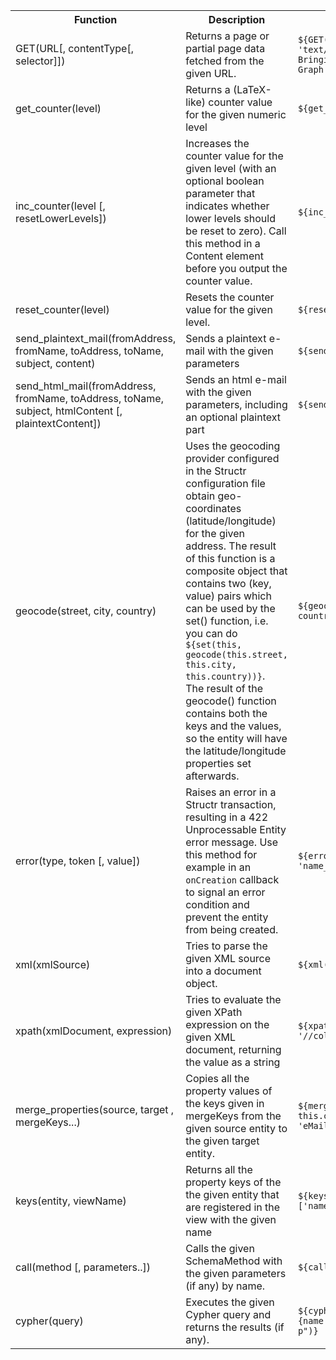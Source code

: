 <table>
<tr><th>Function</th><th>Description</th><th>Example</th></tr>

<tr><td>GET(URL[, contentType[, selector]])</td><td>Returns a page or partial page data fetched from the given URL.</td><td><code>${GET('http://structr.org', 'text/html', 'h1')} => Bringing Structr to the Graph</code></td></tr>

<tr><td>get_counter(level)</td><td>Returns a (LaTeX-like) counter value for the given numeric level</td><td><code>${get_counter(0)}</code></td></tr>
<tr><td>inc_counter(level [, resetLowerLevels])</td><td>Increases the counter value for the given level (with an optional boolean parameter that indicates whether lower levels should be reset to zero). Call this method in a Content element before you output the counter value.</td><td><code>${inc_counter(0)}</code></td></tr>
<tr><td>reset_counter(level)</td><td>Resets the counter value for the given level.</td><td><code>${reset_counter(0)}</code></td></tr>

<tr><td>send_plaintext_mail(fromAddress, fromName, toAddress, toName, subject, content)</td><td>Sends a plaintext e-mail with the given parameters</td><td><code>${send_plaintext_mail(...)}</code></td></tr>
<tr><td>send_html_mail(fromAddress, fromName, toAddress, toName, subject, htmlContent [, plaintextContent])</td><td>Sends an html e-mail with the given parameters, including an optional plaintext part</td><td><code>${send_html_mail(...)}</code></td></tr>

<tr><td>geocode(street, city, country)</td><td>Uses the geocoding provider configured in the Structr configuration file obtain geo-coordinates (latitude/longitude) for the given address. The result of this function is a composite object that contains two (key, value) pairs which can be used by the set() function, i.e. you can do<br/><code>${set(this, geocode(this.street, this.city, this.country))}</code>.<br/>The result of the geocode() function contains both the keys and the values, so the entity will have the latitude/longitude properties set afterwards.</td><td><code>${geocode(street, city, country)}</code></td></tr>

<tr><td>error(type, token [, value])</td><td>Raises an error in a Structr transaction, resulting in a 422 Unprocessable Entity error message. Use this method for example in an <code>onCreation</code> callback to signal an error condition and prevent the entity from being created.</td><td><code>${error('User', 'name_must_not_be_empty')}</code></td></tr>

<tr><td>xml(xmlSource)</td><td>Tries to parse the given XML source into a document object.</td><td><code>${xml(src)}</code></td></tr>
<tr><td>xpath(xmlDocument, expression)</td><td>Tries to evaluate the given XPath expression on the given XML document, returning the value as a string</td><td><code>${xpath(xml(src), '//column')}</code></td></tr>

<tr><td>merge_properties(source, target , mergeKeys...)</td><td>Copies all the property values of the keys given in mergeKeys from the given source entity to the given target entity.</td><td><code>${merge_properties(this, this.copy, 'name', 'eMail')}</code></td></tr>
<tr><td>keys(entity, viewName)</td><td>Returns all the property keys of the the given entity that are registered in the view with the given name</td><td><code>${keys(this, 'public')} => ['name', 'type', 'id']</code></td></tr>
<tr><td>call(method [, parameters..])</td><td>Calls the given SchemaMethod with the given parameters (if any) by name.</td><td><code>${call('myCustomMethod')}</code></td></tr>

<tr><td>cypher(query)</td><td>Executes the given Cypher query and returns the results (if any).</td><td><code>${cypher("match (p:Page {name:'LoginPage'}) return p")}</code></td></tr>

</table>

